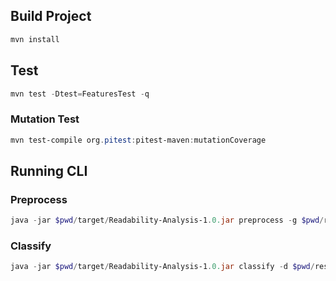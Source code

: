 ## Build Project

```ps1
mvn install
```

## Test

```ps1
mvn test -Dtest=FeaturesTest -q
```

### Mutation Test

```ps1
mvn test-compile org.pitest:pitest-maven:mutationCoverage
```

## Running CLI

### Preprocess

```ps1
java -jar $pwd/target/Readability-Analysis-1.0.jar preprocess -g $pwd/resources/truth_scores.csv -s $pwd/resources/snippets -t $pwd/resources/target.csv LINES TOKEN_ENTROPY H_VOLUME
```

### Classify

```ps1
java -jar $pwd/target/Readability-Analysis-1.0.jar classify -d $pwd/resources/target.csv
```